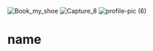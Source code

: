 ![Book_my_shoe](https://user-images.githubusercontent.com/88573250/214934860-ca18851f-bda7-4623-9651-130eccf195a4.PNG)
![Capture_8](https://user-images.githubusercontent.com/88573250/214934990-f708002d-b6f7-4cc3-8862-c32a5ba602ca.PNG)
![profile-pic (6)](https://user-images.githubusercontent.com/88573250/214934073-b897921a-d133-4a43-98a3-98b8868ab49c.png)
# name

